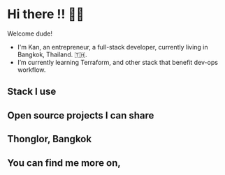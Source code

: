 # Hi there !! 👋🏻

Welcome dude!

- I'm Kan, an entrepreneur, a full-stack developer, currently living in Bangkok, Thailand. 🇹🇭.
- I’m currently learning Terraform, and other stack that benefit dev-ops workflow.

## Stack I use

## Open source projects I can share

## Thonglor, Bangkok

## You can find me more on,
